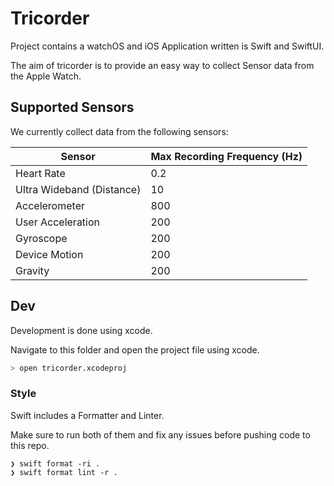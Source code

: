 # Tricorder

Project contains a watchOS and iOS Application written is Swift and SwiftUI.

The aim of tricorder is to provide an easy way to collect Sensor data from the Apple Watch.

## Supported Sensors

We currently collect data from the following sensors:

| Sensor               | Max Recording Frequency (Hz) |
|----------------------|------------------------------|
| Heart Rate                    | 0.2                          |
| Ultra Wideband (Distance)     | 10                           |
| Accelerometer                 | 800                          |
| User Acceleration             | 200                          |
| Gyroscope                     | 200                          |
| Device Motion                 | 200                          |
| Gravity                       | 200                          |

## Dev

Development is done using xcode.

Navigate to this folder and open the project file using xcode.

```bash
> open tricorder.xcodeproj
```

### Style

Swift includes a Formatter and Linter.

Make sure to run both of them and fix any issues before pushing code to this repo.

```
❯ swift format -ri .
❯ swift format lint -r .
```
